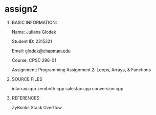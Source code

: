 # assign2

1.	BASIC INFORMATION:
	
	Name: Juliana Glodek
	
	Student ID: 2315321
	
	Email: glodek@chapman.edu
	
	Course: CPSC 298-01
	
	Assignment: Programming Assignment 2: Loops, Arrays, & Functions

2.	SOURCE FILES:

	intarray.cpp
  zeroboth.cpp
  salestax.cpp
  conversion.cpp

3.	REFERENCES:
	
	ZyBooks
  Stack Overflow
